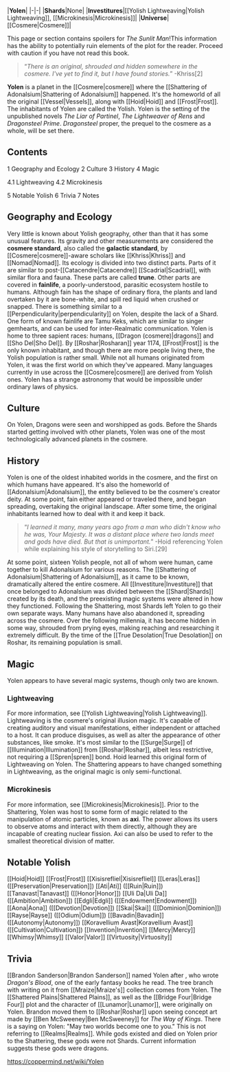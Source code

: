 |**Yolen**|
|-|-|
|**Shards**|None|
|**Investitures**|[[Yolish Lightweaving\|Yolish Lightweaving]], [[Microkinesis\|Microkinesis]]|
|**Universe**|[[Cosmere\|Cosmere]]|

This page or section contains spoilers for *The Sunlit Man*!This information has the ability to potentially ruin elements of the plot for the reader. Proceed with caution if you have not read this book.

>“*There is an original, shrouded and hidden somewhere in the cosmere. I've yet to find it, but I have found stories.*”
\-Khriss[2]


**Yolen** is a planet in the [[Cosmere\|cosmere]] where the [[Shattering of Adonalsium\|Shattering of Adonalsium]] happened. It's the homeworld of all the original [[Vessel\|Vessels]], along with [[Hoid\|Hoid]] and [[Frost\|Frost]]. The inhabitants of Yolen are called the Yolish.
Yolen is the setting of the unpublished novels *The Liar of Partinel*, *The Lightweaver of Rens* and *Dragonsteel Prime*. *Dragonsteel* proper, the prequel to the cosmere as a whole, will be set there.

## Contents

1 Geography and Ecology
2 Culture
3 History
4 Magic

4.1 Lightweaving
4.2 Microkinesis


5 Notable Yolish
6 Trivia
7 Notes


## Geography and Ecology
Very little is known about Yolish geography, other than that it has some unusual features. Its gravity and other measurements are considered the **cosmere standard**, also called the **galactic standard**, by [[Cosmere\|cosmere]]-aware scholars like [[Khriss\|Khriss]] and [[Nomad\|Nomad]]. Its ecology is divided into two distinct parts. Parts of it are similar to post-[[Catacendre\|Catacendre]] [[Scadrial\|Scadrial]], with similar flora and fauna. These parts are called **trune**. Other parts are covered in **fainlife**, a poorly-understood, parasitic ecosystem hostile to humans. Although fain has the shape of ordinary flora, the plants and land overtaken by it are bone-white, and spill red liquid when crushed or snapped. There is something similar to a [[Perpendicularity\|perpendicularity]] on Yolen, despite the lack of a Shard.
One form of known fainlife are Tamu Keks, which are similar to singer gemhearts, and can be used for inter-Realmatic communication.
Yolen is home to three sapient races: humans, [[Dragon (cosmere)\|dragons]] and [[Sho Del\|Sho Del]]. By [[Roshar\|Rosharan]] year 1174, [[Frost\|Frost]] is the only known inhabitant, and though there are more people living there, the Yolish population is rather small. While not all humans originated from Yolen, it was the first world on which they've appeared. Many languages currently in use across the [[Cosmere\|cosmere]] are derived from Yolish ones.
Yolen has a strange astronomy that would be impossible under ordinary laws of physics.

## Culture
On Yolen, Dragons were seen and worshipped as gods. Before the Shards started getting involved with other planets, Yolen was one of the most technologically advanced planets in the cosmere.

## History
Yolen is one of the oldest inhabited worlds in the cosmere, and the first on which humans have appeared. It's also the homeworld of [[Adonalsium\|Adonalsium]], the entity believed to be the cosmere's creator deity. At some point, fain either appeared or traveled there, and began spreading, overtaking the original landscape. After some time, the original inhabitants learned how to deal with it and keep it back.

>“*I learned it many, many years ago from a man who didn't know who he was, Your Majesty. It was a distant place where two lands meet and gods have died. But that is unimportant.*”
\-Hoid referencing Yolen while explaining his style of storytelling to Siri.[29]

At some point, sixteen Yolish people, not all of whom were human, came together to kill Adonalsium for various reasons. The [[Shattering of Adonalsium\|Shattering of Adonalsium]], as it came to be known, dramatically altered the entire cosmere. All [[Investiture\|Investiture]] that once belonged to Adonalsium was divided between the [[Shard\|Shards]] created by its death, and the preexisting magic systems were altered in how they functioned.
Following the Shattering, most Shards left Yolen to go their own separate ways. Many humans have also abandoned it, spreading across the cosmere. Over the following millennia, it has become hidden in some way, shrouded from prying eyes, making reaching and researching it extremely difficult. By the time of the [[True Desolation\|True Desolation]] on Roshar, its remaining population is small.

## Magic
Yolen appears to have several magic systems, though only two are known.

### Lightweaving
For more information, see [[Yolish Lightweaving\|Yolish Lightweaving]].
Lightweaving is the cosmere's original illusion magic. It's capable of creating auditory and visual manifestations, either independent or attached to a host. It can produce disguises, as well as alter the appearance of other substances, like smoke. It's most similar to the [[Surge\|Surge]] of [[Illumination\|Illumination]] from [[Roshar\|Roshar]], albeit less restrictive, not requiring a [[Spren\|spren]] bond. Hoid learned this original form of Lightweaving on Yolen.
The Shattering appears to have changed something in Lightweaving, as the original magic is only semi-functional.

### Microkinesis
For more information, see [[Microkinesis\|Microkinesis]].
Prior to the Shattering, Yolen was host to some form of magic related to the manipulation of atomic particles, known as **axi**. The power allows its users to observe atoms and interact with them directly, although they are incapable of creating nuclear fission. Axi can also be used to refer to the smallest theoretical division of matter.

## Notable Yolish

[[Hoid\|Hoid]]
[[Frost\|Frost]]
[[Xisisrefliel\|Xisisrefliel]]
[[Leras\|Leras]] ([[Preservation\|Preservation]])
[[Ati\|Ati]] ([[Ruin\|Ruin]])
[[Tanavast\|Tanavast]] ([[Honor\|Honor]])
[[Uli Da\|Uli Da]] ([[Ambition\|Ambition]])
[[Edgli\|Edgli]] ([[Endowment\|Endowment]])
[[Aona\|Aona]] ([[Devotion\|Devotion]])
[[Skai\|Skai]] ([[Dominion\|Dominion]])
[[Rayse\|Rayse]] ([[Odium\|Odium]])
[[Bavadin\|Bavadin]] ([[Autonomy\|Autonomy]])
[[Koravellium Avast\|Koravellium Avast]] ([[Cultivation\|Cultivation]])
[[Invention\|Invention]]
[[Mercy\|Mercy]]
[[Whimsy\|Whimsy]]
[[Valor\|Valor]]
[[Virtuosity\|Virtuosity]]

## Trivia
[[Brandon Sanderson\|Brandon Sanderson]] named Yolen after , who wrote *Dragon's Blood*, one of the early fantasy books he read.
The tree branch with writing on it from [[Mraize\|Mraize's]] collection comes from Yolen.
The [[Shattered Plains\|Shattered Plains]], as well as the [[Bridge Four\|Bridge Four]] plot and the character of [[Lunamor\|Lunamor]], were originally on Yolen. Brandon moved them to [[Roshar\|Roshar]] upon seeing concept art made by [[Ben McSweeney\|Ben McSweeney]] for *The Way of Kings*.
There is a saying on Yolen: "May two worlds become one to you." This is not referring to [[Realms\|Realms]].
While gods existed and died on Yolen prior to the Shattering, these gods were not Shards. Current information suggests these gods were dragons.


https://coppermind.net/wiki/Yolen